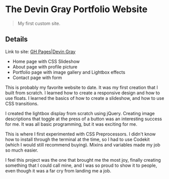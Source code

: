 # The Devin Gray Portfolio Website

> My first custom site.

## Details

Link to site:
[GH Pages](http://dgray0229.github.io/devingray.me/)|[Devin Gray](http://devingray.devingrayllc.com)
  * Home page with CSS Slideshow
  * About page with profile picture
  * Portfolio page with image gallery and Lightbox effects
  * Contact page with form

This is probably my favorite website to date. It was my first creation that I built from scratch. I learned how to create a responsive design and how to use floats. I learned the basics of how to create a slideshow, and how to use CSS transitions.

I created the lightbox display from scratch using jQuery. Creating image descriptions that toggle at the press of a button was an interesting success for me. It was all basic programming, but it was exciting for me.

This is where I first experimented with CSS Preprocessors. I didn't know how to install through the terminal at the time, so I had to use Codekit (which I would still recommend buying). Mixins and variables made my job so much easier.

I feel this project was the one that brought me the most joy, finally creating something that I could call mine, and I was so proud to show it to people, even though it was a far cry from landing me a job.
